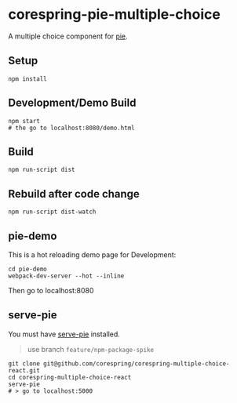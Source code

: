 # corespring-pie-multiple-choice


A multiple choice component for [pie](http://github.com/PieLabs/pie).

## Setup

```
npm install
```

## Development/Demo Build

```
npm start
# the go to localhost:8080/demo.html
```

## Build

```
npm run-script dist
```

## Rebuild after code change

```
npm run-script dist-watch
```

## pie-demo 

This is a hot reloading demo page for Development:

```
cd pie-demo
webpack-dev-server --hot --inline 
```
Then go to localhost:8080


## serve-pie 

You must have [serve-pie](http://github.com/PieLabs/serve-pie) installed.

> use branch `feature/npm-package-spike`

    git clone git@github.com/corespring/corespring-multiple-choice-react.git 
    cd corespring-multiple-choice-react
    serve-pie 
    # > go to localhost:5000
